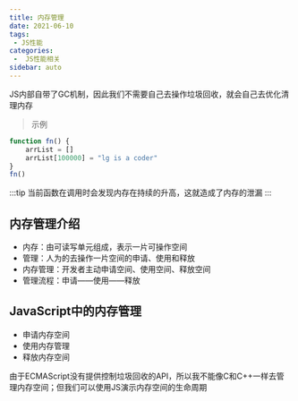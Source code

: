 ```yaml
---
title: 内存管理
date: 2021-06-10
tags:
 - JS性能
categories:
 -  JS性能相关
sidebar: auto
--- 
```


JS内部自带了GC机制，因此我们不需要自己去操作垃圾回收，就会自己去优化清理内存

> 示例
```javaScript
function fn() {
    arrList = []
    arrList[100000] = "lg is a coder"
}
fn()
```
:::tip
当前函数在调用时会发现内存在持续的升高，这就造成了内存的泄漏
:::

## 内存管理介绍

- 内存：由可读写单元组成，表示一片可操作空间
- 管理：人为的去操作一片空间的申请、使用和释放
- 内存管理：开发者主动申请空间、使用空间、释放空间
- 管理流程：申请——使用——释放

## JavaScript中的内存管理

- 申请内存空间
- 使用内存管理
- 释放内存空间

由于ECMAScript没有提供控制垃圾回收的API，所以我不能像C和C++一样去管理内存空间；但我们可以使用JS演示内存空间的生命周期


```javaScript